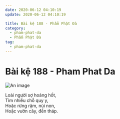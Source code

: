 ```yaml
---
date: 2020-06-12 04:10:19
update: 2020-06-12 04:10:19

title: Bài kệ 188 - Phẩm Phật Đà
category:
  - pham-phat-da
  - Phẩm Phật Đà
tag:
  - pham-phat-da
---
```


# Bài kệ 188 - Pham Phat Da

![An image](/img/pham-phat-da/pham-phat-da-188.jpg)

Loài người sợ hoảng hốt,<br>Tìm nhiều chỗ quy y,<br>Hoặc rừng rậm, núi non,<br>Hoặc vườn cây, đền tháp.<br>
